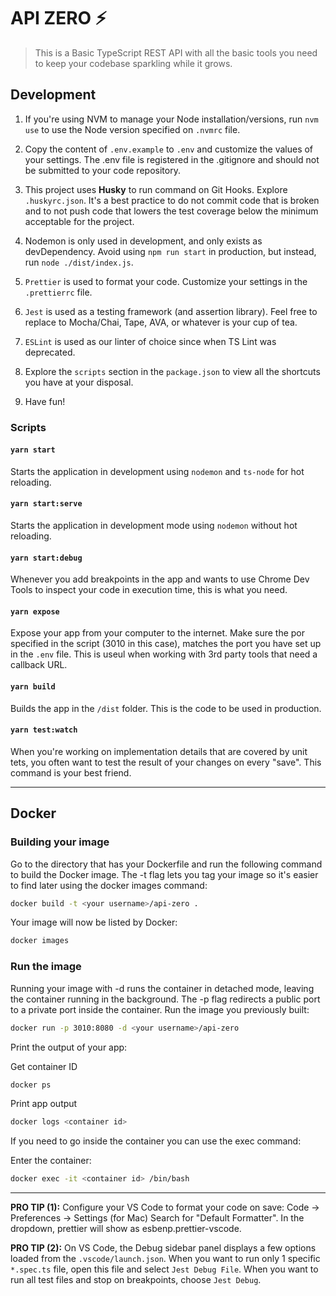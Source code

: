 # API ZERO ⚡️

> This is a Basic TypeScript REST API with all the basic tools you need to keep your codebase sparkling while it grows.

## Development

1. If you're using NVM to manage your Node installation/versions, run `nvm use` to use the Node version specified on `.nvmrc` file.

2. Copy the content of `.env.example` to `.env` and customize the values of your settings. The .env file is registered in the .gitignore and should not be submitted to your code repository.

3. This project uses **Husky** to run command on Git Hooks. Explore `.huskyrc.json`. It's a best practice to do not commit code that is broken and to not push code that lowers the test coverage below the minimum acceptable for the project.

4. Nodemon is only used in development, and only exists as devDependency. Avoid using `npm run start` in production, but instead, run `node ./dist/index.js`.

5. `Prettier` is used to format your code. Customize your settings in the `.prettierrc` file.

6. `Jest` is used as a testing framework (and assertion library). Feel free to replace to Mocha/Chai, Tape, AVA, or whatever is your cup of tea.

7. `ESLint` is used as our linter of choice since when TS Lint was deprecated.

8. Explore the `scripts` section in the `package.json` to view all the shortcuts you have at your disposal.

9. Have fun!

### Scripts

#### `yarn start`

Starts the application in development using `nodemon` and `ts-node` for hot reloading.

#### `yarn start:serve`

Starts the application in development mode using `nodemon` without hot reloading.

#### `yarn start:debug`

Whenever you add breakpoints in the app and wants to use Chrome Dev Tools to inspect your code in execution time, this is what you need.

#### `yarn expose`

Expose your app from your computer to the internet. Make sure the por specified in the script (3010 in this case), matches the port you have set up in the `.env` file. This is useul when working with 3rd party tools that need a callback URL.

#### `yarn build`

Builds the app in the `/dist` folder. This is the code to be used in production.

#### `yarn test:watch`

When you're working on implementation details that are covered by unit tets, you often want to test the result of your changes on every "save". This command is your best friend.

---

## Docker

### Building your image

Go to the directory that has your Dockerfile and run the following command to build the Docker image. The -t flag lets you tag your image so it's easier to find later using the docker images command:

```sh
docker build -t <your username>/api-zero .
```

Your image will now be listed by Docker:

```sh
docker images
```

### Run the image

Running your image with -d runs the container in detached mode, leaving the container running in the background. The -p flag redirects a public port to a private port inside the container. Run the image you previously built:

```sh
docker run -p 3010:8080 -d <your username>/api-zero
```

Print the output of your app:

Get container ID

```sh
docker ps
```

Print app output

```sh
docker logs <container id>
```

If you need to go inside the container you can use the exec command:

Enter the container:

```sh
docker exec -it <container id> /bin/bash
```

---

**PRO TIP (1):** Configure your VS Code to format your code on save:
Code -> Preferences -> Settings (for Mac)
Search for "Default Formatter". In the dropdown, prettier will show as esbenp.prettier-vscode.

**PRO TIP (2):** On VS Code, the Debug sidebar panel displays a few options loaded from the `.vscode/launch.json`. When you want to run only 1 specific `*.spec.ts` file, open this file and select `Jest Debug File`. When you want to run all test files and stop on breakpoints, choose `Jest Debug`.

